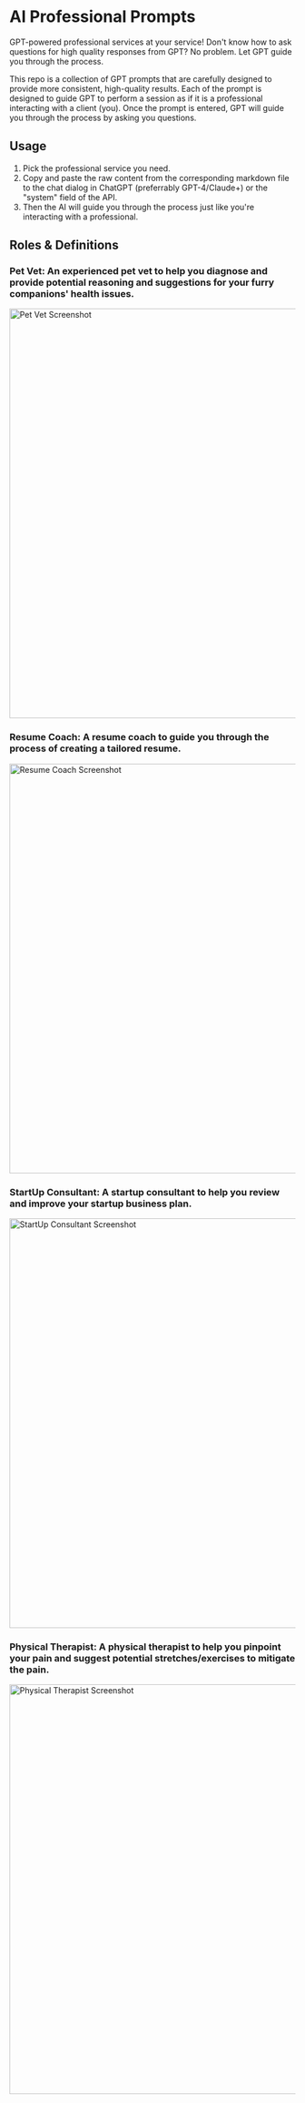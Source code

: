 # AI Professional Prompts
GPT-powered professional services at your service! Don't know how to ask questions for high quality responses from GPT? No problem. Let GPT guide you through the process.

This repo is a collection of GPT prompts that are carefully designed to provide more consistent, high-quality results. Each of the prompt is designed to guide GPT to perform a session as if it is a professional interacting with a client (you). Once the prompt is entered, GPT will guide you through the process by asking you questions.

## Usage
1. Pick the professional service you need.  
2. Copy and paste the raw content from the corresponding markdown file to the chat dialog in ChatGPT (preferrably GPT-4/Claude+) or the "system" field of the API.  
3. Then the AI will guide you through the process just like you're interacting with a professional.

## Roles & Definitions
### Pet Vet: An experienced pet vet to help you diagnose and provide potential reasoning and suggestions for your furry companions' health issues.
<img width="720" alt="Pet Vet Screenshot" src="https://github.com/Troyanovsky/AI-Professional-Prompts/assets/16143851/9d8d0a30-ba42-4251-beaa-161405a2103c">

### Resume Coach: A resume coach to guide you through the process of creating a tailored resume.
<img width="720" alt="Resume Coach Screenshot" src="https://github.com/Troyanovsky/AI-Professional-Prompts/assets/16143851/c6122ee9-d69b-4c45-9fbb-5628f4cf96a4">

### StartUp Consultant: A startup consultant to help you review and improve your startup business plan.
<img width="720" alt="StartUp Consultant Screenshot" src="https://github.com/Troyanovsky/AI-Professional-Prompts/assets/16143851/7d2acd21-fdf5-41fd-94ed-7aafad476053">

### Physical Therapist: A physical therapist to help you pinpoint your pain and suggest potential stretches/exercises to mitigate the pain.
<img width="720" alt="Physical Therapist Screenshot" src="https://github.com/Troyanovsky/AI-Professional-Prompts/assets/16143851/88fb0765-2871-4f43-846d-904cb0f02be7">



